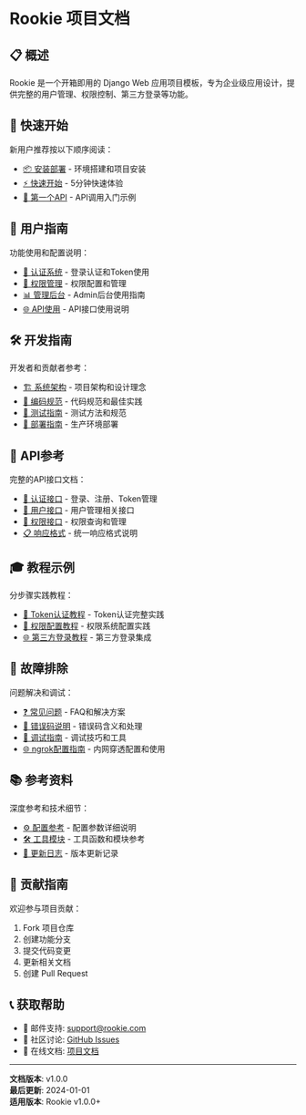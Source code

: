 # Rookie 项目文档

## 📋 概述

Rookie 是一个开箱即用的 Django Web 应用项目模板，专为企业级应用设计，提供完整的用户管理、权限控制、第三方登录等功能。

## 🚀 快速开始

新用户推荐按以下顺序阅读：

- [📦 安装部署](getting-started/installation.md) - 环境搭建和项目安装
- [⚡ 快速开始](getting-started/quick-start.md) - 5分钟快速体验
- [🔌 第一个API](getting-started/first-api.md) - API调用入门示例

## 📖 用户指南

功能使用和配置说明：

- [🔐 认证系统](user-guide/authentication.md) - 登录认证和Token使用
- [🔑 权限管理](user-guide/permissions.md) - 权限配置和管理
- [📊 管理后台](user-guide/admin-panel.md) - Admin后台使用指南
- [🌐 API使用](user-guide/api-usage.md) - API接口使用说明

## 🛠️ 开发指南

开发者和贡献者参考：

- [🏗️ 系统架构](developer-guide/architecture.md) - 项目架构和设计理念
- [📝 编码规范](developer-guide/coding-standards.md) - 代码规范和最佳实践
- [🧪 测试指南](developer-guide/testing.md) - 测试方法和规范
- [🚀 部署指南](developer-guide/deployment.md) - 生产环境部署

## 📡 API参考

完整的API接口文档：

- [🔐 认证接口](api-reference/authentication.md) - 登录、注册、Token管理
- [👥 用户接口](api-reference/users.md) - 用户管理相关接口
- [🔑 权限接口](api-reference/permissions.md) - 权限查询和管理
- [📋 响应格式](api-reference/responses.md) - 统一响应格式说明

## 🎓 教程示例

分步骤实践教程：

- [🔑 Token认证教程](tutorials/token-auth-tutorial.md) - Token认证完整实践
- [🔐 权限配置教程](tutorials/permission-tutorial.md) - 权限系统配置实践
- [🌐 第三方登录教程](tutorials/third-party-login.md) - 第三方登录集成

## 🔧 故障排除

问题解决和调试：

- [❓ 常见问题](troubleshooting/common-issues.md) - FAQ和解决方案
- [🚨 错误码说明](troubleshooting/error-codes.md) - 错误码含义和处理
- [🐛 调试指南](troubleshooting/debugging.md) - 调试技巧和工具
- [🌐 ngrok配置指南](troubleshooting/ngrok-setup.md) - 内网穿透配置和使用

## 📚 参考资料

深度参考和技术细节：

- [⚙️ 配置参考](reference/configuration.md) - 配置参数详细说明
- [🛠️ 工具模块](reference/utils.md) - 工具函数和模块参考
- [📝 更新日志](reference/changelog.md) - 版本更新记录

## 🤝 贡献指南

欢迎参与项目贡献：

1. Fork 项目仓库
2. 创建功能分支
3. 提交代码变更
4. 更新相关文档
5. 创建 Pull Request

## 📞 获取帮助

- 📧 邮件支持: support@rookie.com
- 💬 社区讨论: [GitHub Issues](https://github.com/degary/RooKie/issues)
- 📖 在线文档: [项目文档](https://rookie-docs.com)

---

**文档版本**: v1.0.0  
**最后更新**: 2024-01-01  
**适用版本**: Rookie v1.0.0+